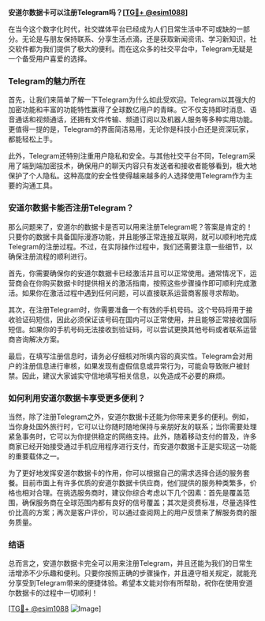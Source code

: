 **安道尔数据卡可以注册Telegram吗？[[TG💪+ @esim1088](https://t.me/s/esim1088)]**

在当今这个数字化时代，社交媒体平台已经成为人们日常生活中不可或缺的一部分。无论是与朋友保持联系、分享生活点滴，还是获取新闻资讯、学习新知识，社交软件都为我们提供了极大的便利。而在这众多的社交平台中，Telegram无疑是一个备受用户喜爱的选择。

### Telegram的魅力所在

首先，让我们来简单了解一下Telegram为什么如此受欢迎。Telegram以其强大的加密功能和丰富的功能特性赢得了全球数亿用户的青睐。它不仅支持即时消息、语音通话和视频通话，还拥有文件传输、频道订阅以及机器人服务等多种实用功能。更值得一提的是，Telegram的界面简洁易用，无论你是科技小白还是资深玩家，都能轻松上手。

此外，Telegram还特别注重用户隐私和安全。与其他社交平台不同，Telegram采用了端到端加密技术，确保用户的聊天内容只有发送者和接收者能够看到，极大地保护了个人隐私。这种高度的安全性使得越来越多的人选择使用Telegram作为主要的沟通工具。

### 安道尔数据卡能否注册Telegram？

那么问题来了，安道尔的数据卡是否可以用来注册Telegram呢？答案是肯定的！只要你的数据卡具备国际漫游功能，并且能够正常连接互联网，就可以顺利地完成Telegram的注册过程。不过，在实际操作过程中，我们还需要注意一些细节，以确保注册流程的顺利进行。

首先，你需要确保你的安道尔数据卡已经激活并且可以正常使用。通常情况下，运营商会在你购买数据卡时提供相关的激活指南，按照这些步骤操作即可顺利完成激活。如果你在激活过程中遇到任何问题，可以直接联系运营商客服寻求帮助。

其次，在注册Telegram时，你需要准备一个有效的手机号码。这个号码将用于接收验证码短信，因此必须保证该号码在国内可以正常使用，并且能够正常接收国际短信。如果你的手机号码无法接收到验证码，可以尝试更换其他号码或者联系运营商咨询解决方案。

最后，在填写注册信息时，请务必仔细核对所填内容的真实性。Telegram会对用户的注册信息进行审核，如果发现有虚假信息或异常行为，可能会导致账户被封禁。因此，建议大家诚实守信地填写相关信息，以免造成不必要的麻烦。

### 如何利用安道尔数据卡享受更多便利？

当然，除了注册Telegram之外，安道尔数据卡还能为你带来更多的便利。例如，当你身处国外旅行时，它可以让你随时随地保持与亲朋好友的联系；当你需要处理紧急事务时，它可以为你提供稳定的网络支持。此外，随着移动支付的普及，许多商家已经开始接受通过手机应用程序进行支付，而安道尔数据卡正是实现这一功能的重要载体之一。

为了更好地发挥安道尔数据卡的作用，你可以根据自己的需求选择合适的服务套餐。目前市面上有许多优质的安道尔数据卡供应商，他们提供的服务种类繁多，价格也相对合理。在挑选服务商时，建议你综合考虑以下几个因素：首先是覆盖范围，确保服务商在全球范围内都有良好的信号覆盖；其次是资费标准，尽量选择性价比高的方案；再次是客户评价，可以通过查阅网上的用户反馈来了解服务商的服务质量。

### 结语

总而言之，安道尔数据卡完全可以用来注册Telegram，并且还能为我们的日常生活增添不少乐趣和便利。只要你按照正确的步骤操作，并且遵守相关规定，就能充分享受到Telegram带来的便捷体验。希望本文能对你有所帮助，祝你在使用安道尔数据卡的过程中一切顺利！

[[TG💪+ @esim1088](https://t.me/s/esim1088) ![Image](https://i.postimg.cc/4NQfJmqS/Snipaste-2025-05-13-00-14-12.png)]